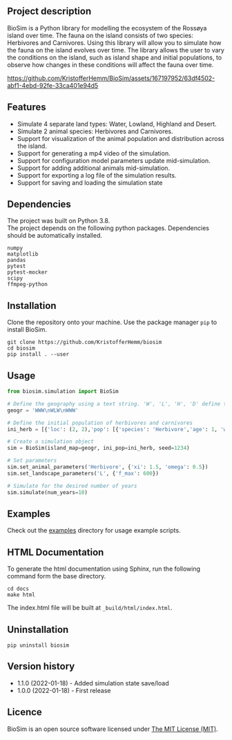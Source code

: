 ## Project description

BioSim is a Python library for modelling the ecosystem of the Rossøya island over time. 
The fauna on the island consists of two species: Herbivores and Carnivores. 
Using this library will allow you to simulate how the fauna on the island evolves over time. 
The library allows the user to vary the conditions on the island, such as island shape and 
initial populations, to observe how changes in these conditions will affect the fauna over time.

https://github.com/KristofferHemm/BioSim/assets/167197952/63df4502-abf1-4ebd-92fe-33ca401e94d5



## Features
* Simulate 4 separate land types: Water, Lowland, Highland and Desert.
* Simulate 2 animal species: Herbivores and Carnivores.
* Support for visualization of the animal population and distribution across the island.
* Support for generating a mp4 video of the simulation.
* Support for configuration model parameters update mid-simulation.
* Support for adding additional animals mid-simulation.
* Support for exporting a log file of the simulation results.
* Support for saving and loading the simulation state


## Dependencies
The project was built on Python 3.8.  
The project depends on the following python packages. 
Dependencies should be automatically installed.
```
numpy
matplotlib
pandas
pytest
pytest-mocker
scipy
ffmpeg-python
```

## Installation

Clone the repository onto your machine. 
Use the package manager `pip` to install BioSim.

```shell
git clone https://github.com/KristofferHemm/biosim
cd biosim
pip install . --user
```

## Usage

```python
from biosim.simulation import BioSim

# Define the geography using a text string. 'W', 'L', 'H', 'D' define the different land types
geogr = 'WWW\nWLW\nWWW'

# Define the initial population of herbivores and carnivores
ini_herb = [{'loc': (2, 2),'pop': [{'species': 'Herbivore','age': 1, 'weight': 20} for _ in range(50)]}]

# Create a simulation object
sim = BioSim(island_map=geogr, ini_pop=ini_herb, seed=1234)

# Set parameters
sim.set_animal_parameters('Herbivore', {'xi': 1.5, 'omega': 0.5})
sim.set_landscape_parameters('L', {'f_max': 600})

# Simulate for the desired number of years
sim.simulate(num_years=10)
```
## Examples
Check out the [examples](https://github.com/KristofferHemm/biosim/tree/main/examples)
directory for usage example scripts. 


## HTML Documentation

To generate the html documentation using Sphinx, run the following command form the base directory.
```
cd docs
make html
```
The index.html file will be built at `_build/html/index.html`.


## Uninstallation

```shell
pip uninstall biosim
```

## Version history
* 1.1.0 (2022-01-18) - Added simulation state save/load
* 1.0.0 (2022-01-18) - First release

## Licence
BioSim is an open source software licensed under [The MIT License (MIT)](https://choosealicense.com/licenses/mit/).
